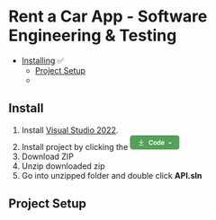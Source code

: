 # Rent a Car App - Software Engineering & Testing
+ [Installing](#install) &#9989;
    - [Project Setup](#project-setup)
    - 


## Install 
1. Install [Visual Studio 2022](https://visualstudio.microsoft.com/thank-you-downloading-visual-studio/?sku=Community&channel=Release&version=VS2022&source=VSLandingPage&cid=2030&passive=false).
2. Install project by clicking the ![Code Button](images/code_button.png)
3. Download ZIP
4. Unzip downloaded zip
5. Go into unzipped folder and double click **API.sln**

## Project Setup